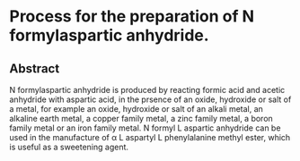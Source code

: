 # Process for the preparation of N formylaspartic anhydride.

## Abstract
N formylaspartic anhydride is produced by reacting formic acid and acetic anhydride with aspartic acid, in the prsence of an oxide, hydroxide or salt of a metal, for example an oxide, hydroxide or salt of an alkali metal, an alkaline earth metal, a copper family metal, a zinc family metal, a boron family metal or an iron family metal. N formyl L aspartic anhydride can be used in the manufacture of α L aspartyl L phenylalanine methyl ester, which is useful as a sweetening agent.